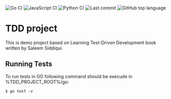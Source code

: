 ![Go CI](https://github.com/startrug/tdd-project/actions/workflows/go.yml/badge.svg)
![JavaScript CI](https://github.com/startrug/tdd-project/actions/workflows/js.yml/badge.svg)
![Python CI](https://github.com/startrug/tdd-project/actions/workflows/py.yml/badge.svg)
![Last commit](https://img.shields.io/github/last-commit/startrug/tdd-project?color=9cf&logo=git)
![GitHub top language](https://img.shields.io/github/languages/top/startrug/tdd-project?color=blue)

# TDD project

This is demo project based on Learning Test-Driven Development book written by Saleem Siddiqui.

## Running Tests

To run tests in GO following command should be execude in %TDD_PROJECT_ROOT%/go:

```
$ go test -v
```
